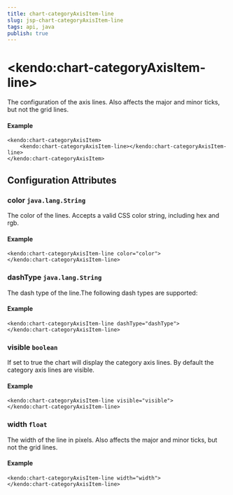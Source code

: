 ```yaml
---
title: chart-categoryAxisItem-line
slug: jsp-chart-categoryAxisItem-line
tags: api, java
publish: true
---
```


# \<kendo:chart-categoryAxisItem-line\>

The configuration of the axis lines. Also affects the major and minor ticks, but not the grid lines.

#### Example
    <kendo:chart-categoryAxisItem>
        <kendo:chart-categoryAxisItem-line></kendo:chart-categoryAxisItem-line>
    </kendo:chart-categoryAxisItem>

## Configuration Attributes

### color `java.lang.String`

The color of the lines. Accepts a valid CSS color string, including hex and rgb.

#### Example
    <kendo:chart-categoryAxisItem-line color="color">
    </kendo:chart-categoryAxisItem-line>

### dashType `java.lang.String`

The dash type of the line.The following dash types are supported:

#### Example
    <kendo:chart-categoryAxisItem-line dashType="dashType">
    </kendo:chart-categoryAxisItem-line>

### visible `boolean`

If set to true the chart will display the category axis lines. By default the category axis lines are visible.

#### Example
    <kendo:chart-categoryAxisItem-line visible="visible">
    </kendo:chart-categoryAxisItem-line>

### width `float`

The width of the line in pixels. Also affects the major and minor ticks, but not the grid lines.

#### Example
    <kendo:chart-categoryAxisItem-line width="width">
    </kendo:chart-categoryAxisItem-line>

